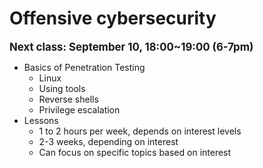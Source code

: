 # Offensive cybersecurity

**<big>Next class: September 10, 18:00~19:00 (6-7pm)</big>**

* Basics of Penetration Testing 
  * Linux
  * Using tools
  * Reverse shells
  * Privilege escalation
* Lessons
  * 1 to 2 hours per week, depends on interest levels
  * 2-3 weeks, depending on interest
  * Can focus on specific topics based on interest

